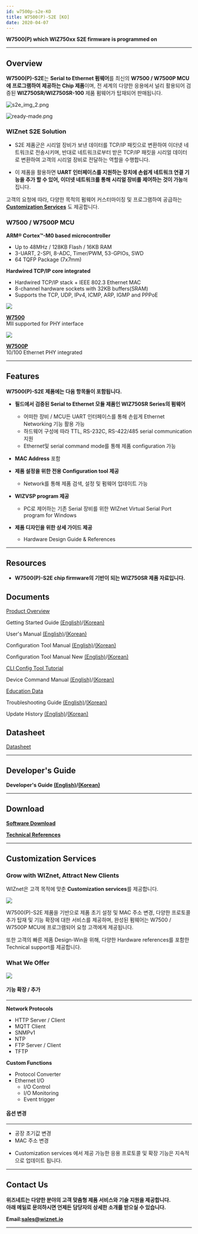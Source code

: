```yaml
---
id: w7500p-s2e-KO
title: W7500(P)-S2E [KO]
date: 2020-04-07
---
```


**W7500(P) which WIZ750xx S2E firmware is programmed on**

-----

## Overview

**W7500(P)-S2E**는 **Serial to Ethernet 펌웨어**를 최신의 **W7500 / W7500P MCU에
프로그램하여 제공하는 Chip 제품**이며, 전 세계의 다양한 응용에서 널리 활용되어 검증된
**WIZ750SR/WIZ750SR-100** 제품 펌웨어가 탑재되어 판매됩니다.

![s2e_img_2.png](/img/products/w7500-s2e/s2e_img_2.png)

![ready-made.png](/img/products/w7500-s2e/ready-made.png)

### WIZnet S2E Solution

  - S2E 제품군은 시리얼 장비가 보낸 데이터를 TCP/IP 패킷으로 변환하여 이더넷 네트워크로 전송시키며, 반대로
    네트워크로부터 받은 TCP/IP 패킷을 시리얼 데이터로 변환하여 고객의 시리얼 장비로 전달하는 역할을
    수행합니다.



  - 이 제품을 활용하면 **UART 인터페이스를 지원하는 장치에 손쉽게 네트워크 연결 기능을 추가 할 수 있어, 이더넷
    네트워크를 통해 시리얼 장비를 제어하는 것이 가능**해집니다.

고객의 요청에 따라, 다양한 목적의 펌웨어 커스터마이징
및 프로그램하여 공급하는 **[Customization Services](#customization-services)** 도 제공합니다.
  
### W7500 / W7500P MCU

**ARM® Cortex™-M0 based microcontroller**

  - Up to 48MHz / 128KB Flash / 16KB RAM
  - 3-UART, 2-SPI, 8-ADC, Timer/PWM, 53-GPIOs, SWD
  - 64 TQFP Package (7x7mm)

**Hardwired TCP/IP core integrated**

  - Hardwired TCP/IP stack + IEEE 802.3 Ethernet MAC
  - 8-channel hardware sockets with 32KB buffers(SRAM)
  - Supports the TCP, UDP, IPv4, ICMP, ARP, IGMP and PPPoE

  
![](/img/products/w7500-s2e/w7500_c_500x500.png)

**[W7500](../../iMCU/W7500/Overview.md)**  
MII supported for PHY interface 


![](/img/products/w7500-s2e/w7500p_c_500x500.png)

**[ W7500P](../../iMCU/W7500P/Overview.md)**  
10/100 Ethernet PHY integrated 

-----

## Features

**W7500(P)-S2E 제품에는 다음 항목들이 포함됩니다.**

  - **필드에서 검증된 Serial to Ethernet 모듈 제품인 WIZ750SR Series의 펌웨어**
      - 어떠한 장비 / MCU든 UART 인터페이스를 통해 손쉽게 Ethernet Networking 기능 활용 가능
      - 하드웨어 구성에 따라 TTL, RS-232C, RS-422/485 serial communication 지원
      - Ethernet및 serial command mode를 통해 제품 configuration 가능



  - **MAC Address** 포함



  - **제품 설정을 위한 전용 Configuration tool 제공**
      - Network를 통해 제품 검색, 설정 및 펌웨어 업데이트 가능 



  - **WIZVSP program 제공**
      - PC로 제어하는 기존 Serial 장비를 위한 WIZnet Virtual Serial Port program for
        Windows 



  - **제품 디자인을 위한 상세 가이드 제공**
      - Hardware Design Guide & References

-----

## Resources

  - **W7500(P)-S2E chip firmware의 기반이 되는 WIZ750SR 제품 자료입니다.**

## Documents

[Product Overview](/Product/Modules/Serial-to-Ethernet-Module/WIZ750SR/WIZ750SR.mdx)

Getting Started Guide [(English)](/Product/Modules/Serial-to-Ethernet-Module/WIZ750SR/Getting-Started-EN.md)/[(Korean)](/Product/Modules/Serial-to-Ethernet-Module/WIZ750SR/Getting-Started-KO)

User's Manual [(English)](/Product/Modules/Serial-to-Ethernet-Module/WIZ750SR/Users-Manual-EN)/[(Korean)](/Product/Modules/Serial-to-Ethernet-Module/WIZ750SR/Users-Manual-KO)

Configuration Tool Manual [(English)](/Product/Modules/Serial-to-Ethernet-Module/WIZ750SR/Configuration-Tool-Manual-EN)/[(Korean)](/Product/Modules/Serial-to-Ethernet-Module/WIZ750SR/Configuration-Tool-Manual-KO)

Configuration Tool Manual New [(English)](/Product/Modules/Serial-to-Ethernet-Module/WIZ750SR/Configuration-Tool-Manual-New-EN)/[(Korean)](/Product/Modules/Serial-to-Ethernet-Module/WIZ750SR/Configuration-Tool-Manual-New-KO)

[CLI Config Tool Tutorial](/Product/Modules/Serial-to-Ethernet-Module/WIZ750SR/CLI-Config-Tool-Tutorial/CLI-Config-Tool-Tutorial.mdx)

Device Command Manual [(English)](/Product/Modules/Serial-to-Ethernet-Module/WIZ750SR/Command-Manual-EN.md)/[(Korean)](/Product/Modules/Serial-to-Ethernet-Module/WIZ750SR/Command-Manual-KO)

[Education Data](/Product/Modules/Serial-to-Ethernet-Module/WIZ750SR/Education-Data.md)

Troubleshooting Guide [(English)](/Product/Modules/Serial-to-Ethernet-Module/WIZ750SR/Trouble-Shooting-EN)/[(Korean)](/Product/Modules/Serial-to-Ethernet-Module/WIZ750SR/Trouble-Shooting-KO)

Update History [(English)](/Product/Modules/Serial-to-Ethernet-Module/WIZ750SR/Series-Update-History-EN.md)/[(Korean)](/Product/Modules/Serial-to-Ethernet-Module/WIZ750SR/Series-Update-History-KO.md)


## Datasheet

[Datasheet](/Product/Modules/Serial-to-Ethernet-Module/WIZ750SR/Datasheet.md)

-----

## Developer's Guide

**Developer's Guide [(English)](/Product/Modules/Serial-to-Ethernet-Module/WIZ750SR/Developers-Guide-EN.mdx)/[(Korean)](/Product/Modules/Serial-to-Ethernet-Module/WIZ750SR/Developers-Guide-KO.mdx)**

-----

## Download

**[Software Download](/Product/Modules/Serial-to-Ethernet-Module/WIZ750SR/Download.mdx)**

**[Technical References](/Product/Modules/Serial-to-Ethernet-Module/WIZ750SR/Technical-References.md)**

-----
  
  
## Customization Services

### Grow with WIZnet, Attract New Clients

WIZnet은 고객 목적에 맞춘 **Customization services**를 제공합니다.

![](/img/products/w7500-s2e/wiznet-partners_relationship.png)

W7500(P)-S2E 제품을 기반으로 제품 초기 설정 및 MAC 주소 변경, 다양한 프로토콜 추가 탑재 및 기능 확장에 대한
서비스를 제공하며, 완성된 펌웨어는 W7500 / W7500P MCU에 프로그램되어 요청 고객에게 제공됩니다.

또한 고객의 빠른 제품 Design-Win을 위해, 다양한 Hardware references를 포함한 Technical
support를 제공합니다.

  

### What We Offer

![](/img/products/w7500-s2e/what-we-offer.png)


#### 기능 확장 / 추가

-----

 **Network Protocols**

  - HTTP Server / Client
  - MQTT Client
  - SNMPv1
  - NTP
  - FTP Server / Client
  - TFTP

**Custom Functions**

  - Protocol Converter
  - Ethernet I/O
      - I/O Control
      - I/O Monitoring
      - Event trigger


#### 옵션 변경

-----

  - 공장 초기값 변경
  - MAC 주소 변경
  
  
* Customization services 에서 제공 가능한 응용 프로토콜 및 확장 기능은 지속적으로 업데이트 됩니다.

-----

## Contact Us

**위즈네트는 다양한 분야의 고객 맞춤형 제품 서비스와 기술 지원을 제공합니다.  
아래 메일로 문의하시면 언제든 담당자의 상세한 소개를 받으실 수 있습니다.**

  
**Email:[sales@wiznet.io](mailto:sales@wiznet.io)**


-----

